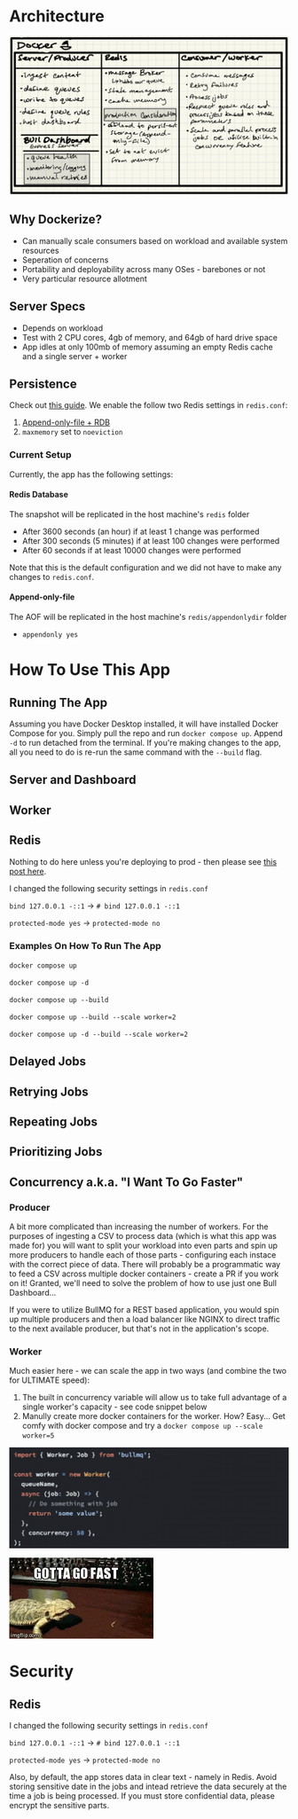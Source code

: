 # Architecture

![Architecture Diagram](architecture_diagram.png)

## Why Dockerize?
- Can manually scale consumers based on workload and available system resources
- Seperation of concerns
- Portability and deployability across many OSes - barebones or not
- Very particular resource allotment

## Server Specs
- Depends on workload
- Test with 2 CPU cores, 4gb of memory, and 64gb of hard drive space
- App idles at only 100mb of memory assuming an empty Redis cache and a single server + worker

## Persistence
Check out [this guide](https://docs.bullmq.io/guide/going-to-production). We enable the follow two Redis settings in `redis.conf`:
1. [Append-only-file + RDB](https://redis.io/docs/management/persistence/)
2. `maxmemory` set to `noeviction`

### Current Setup
Currently, the app has the following settings:

#### Redis Database
The snapshot will be replicated in the host machine's `redis` folder

* After 3600 seconds (an hour) if at least 1 change was performed
* After 300 seconds (5 minutes) if at least 100 changes were performed
* After 60 seconds if at least 10000 changes were performed

Note that this is the default configuration and we did not have to make any changes to `redis.conf`.

#### Append-only-file
The AOF will be replicated in the host machine's `redis/appendonlydir` folder

* `appendonly yes`

# How To Use This App

## Running The App
Assuming you have Docker Desktop installed, it will have installed Docker Compose for you. Simply pull the repo and run `docker compose up`. Append `-d` to run detached from the terminal. If you're making changes to the app, all you need to do is re-run the same command with the `--build` flag.

## Server and Dashboard

## Worker

## Redis
Nothing to do here unless you're deploying to prod - then please see [this post here](https://docs.bullmq.io/guide/going-to-production).

I changed the following security settings in `redis.conf`

`bind 127.0.0.1 -::1` -> `# bind 127.0.0.1 -::1`

`protected-mode yes` -> `protected-mode no`

### Examples On How To Run The App
`docker compose up`

`docker compose up -d`

`docker compose up --build`

`docker compose up --build --scale worker=2`

`docker compose up -d --build --scale worker=2`

## Delayed Jobs

## Retrying Jobs

## Repeating Jobs

## Prioritizing Jobs

## Concurrency a.k.a. "I Want To Go Faster"

### Producer
A bit more complicated than increasing the number of workers. For the purposes of ingesting a CSV to process data (which is what this app was made for) you will want to split your workload into even parts and spin up more producers to handle each of those parts - configuring each instace with the correct piece of data. There will probably be a programmatic way to feed a CSV across multiple docker containers - create a PR if you work on it! Granted, we'll need to solve the problem of how to use just one Bull Dashboard...

If you were to utilize BullMQ for a REST based application, you would spin up multiple producers and then a load balancer like NGINX to direct traffic to the next available producer, but that's not in the application's scope.

### Worker
Much easier here - we can scale the app in two ways (and combine the two for ULTIMATE speed):
1. The built in concurrency variable will allow us to take full advantage of a single worker's capacity - see code snippet below
2. Manully create more docker containers for the worker. How? Easy... Get comfy with docker compose and try a `docker compose up --scale worker=5`

![](concurrency_var.png)

![](faster.png)

# Security
## Redis
I changed the following security settings in `redis.conf`

`bind 127.0.0.1 -::1` -> `# bind 127.0.0.1 -::1`

`protected-mode yes` -> `protected-mode no`

Also, by default, the app stores data in clear text - namely in Redis. Avoid storing sensitive date in the jobs and intead retrieve the data securely at the time a job is being processed. If you must store confidential data, please encrypt the sensitive parts.
